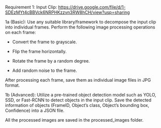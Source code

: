 Requirement 1: Input Clip: https://drive.google.com/file/d/1-SDEzMYt4cBBVck6NRPHKzzvn3RW8hCH/view?usp=sharing

1a (Basic): Use any suitable library/framework to decompose the input clip into individual frames. Perform the following image processing operations on each frame:

-   Convert the frame to grayscale.

-   Flip the frame horizontally.

-   Rotate the frame by a random degree.

-   Add random noise to the frame.

After processing each frame, save them as individual image files in JPG format.

1b (Advanced): Utilize a pre-trained object detection model such as YOLO, SSD, or Fast-RCNN to detect objects in the input clip. Save the detected information of objects (FrameID, Object’s class, Object’s bounding box, Confidence) into a JSON file.

All the processed images are saved in the processed_images folder.

